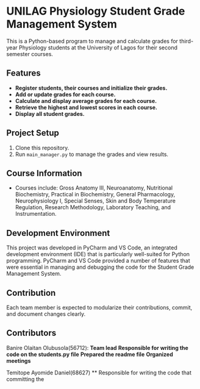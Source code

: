 # UNILAG Physiology Student Grade Management System

This is a Python-based program to manage and calculate grades for third-year Physiology students at the University of Lagos for their second semester courses.

## Features
- **Register students, their courses and initialize their grades.**
- **Add or update grades for each course.**
- **Calculate and display average grades for each course.**
- **Retrieve the highest and lowest scores in each course.**
- **Display all student grades.**

## Project Setup
1. Clone this repository.
2. Run `main_manager.py` to manage the grades and view results.

## Course Information
- Courses include: Gross Anatomy III, Neuroanatomy, Nutritional Biochemistry, Practical in Biochemistry, General Pharmacology, Neurophysiology I, Special Senses, Skin and Body Temperature Regulation, Research Methodology, Laboratory Teaching, and Instrumentation.

## Development Environment
This project was developed in PyCharm and VS Code, an integrated development environment (IDE) that is particularly well-suited for Python programming. PyCharm and VS Code provided a number of features that were essential in managing and debugging the code for the Student Grade Management System.
## Contribution
Each team member is expected to modularize their contributions, commit, and document changes clearly.

## Contributors
Banire Olaitan Olubusola(56712):
**Team lead**
**Responsible for writing the code on the students.py file**
**Prepared the readme file**
**Organized meetings**

Temitope Ayomide Daniel(68627)
** Responsible for writing the code that committing the 

